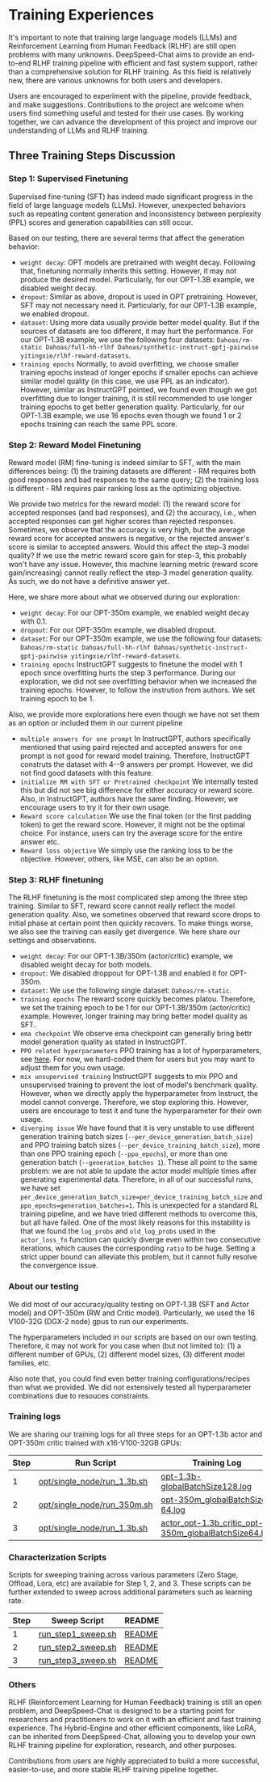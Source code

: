 # Training Experiences
It's important to note that training large language models (LLMs) and Reinforcement Learning from Human Feedback (RLHF) are still open problems with many unknowns. DeepSpeed-Chat aims to provide an end-to-end RLHF training pipeline with efficient and fast system support, rather than a comprehensive solution for RLHF training. As this field is relatively new, there are various unknowns for both users and developers.

Users are encouraged to experiment with the pipeline, provide feedback, and make suggestions. Contributions to the project are welcome when users find something useful and tested for their use cases. By working together, we can advance the development of this project and improve our understanding of LLMs and RLHF training.

## Three Training Steps Discussion
### Step 1: Supervised Finetuning
Supervised fine-tuning (SFT) has indeed made significant progress in the field of large language models (LLMs). However, unexpected behaviors such as repeating content generation and inconsistency between perplexity (PPL) scores and generation capabilities can still occur.

Based on our testing, there are several terms that affect the generation behavior:
* ```weight decay```: OPT models are pretrained with weight decay. Following that, finetuning normally inherits this setting. However, it may not produce the desired model. Particularly, for our OPT-1.3B example, we disabled weight decay.
* ```dropout```: Similar as above, dropout is used in OPT pretraining. However, SFT may not necessary need it. Particularly, for our OPT-1.3B example, we enabled dropout.
* ```dataset```: Using more data usually provide better model quality. But if the sources of datasets are too different, it may hurt the performance. For our OPT-1.3B example, we use the following four datasets: ```Dahoas/rm-static Dahoas/full-hh-rlhf Dahoas/synthetic-instruct-gptj-pairwise yitingxie/rlhf-reward-datasets```.
* ```training epochs``` Normally, to avoid overfitting, we choose smaller training epochs instead of longer epochs if smaller epochs can achieve similar model quality (in this case, we use PPL as an indicator). However, similar as InstructGPT pointed, we found even though we got overfitting due to longer training, it is still recommended to use longer training epochs to get better generation quality. Particularly, for our OPT-1.3B example, we use 16 epochs even though we found 1 or 2 epochs training can reach the same PPL score.

### Step 2: Reward Model Finetuning
Reward model (RM) fine-tuning is indeed similar to SFT, with the main differences being: (1) the training datasets are different - RM requires both good responses and bad responses to the same query; (2) the training loss is different - RM requires pair ranking loss as the optimizing objective.

We provide two metrics for the reward model: (1) the reward score for accepted responses (and bad responses), and (2) the accuracy, i.e., when accepted responses can get higher scores than rejected responses. Sometimes, we observe that the accuracy is very high, but the average reward score for accepted answers is negative, or the rejected answer's score is similar to accepted answers. Would this affect the step-3 model quality? If we use the metric reward score gain for step-3, this probably won't have any issue. However, this machine learning metric (reward score gain/increasing) cannot really reflect the step-3 model generation quality. As such, we do not have a definitive answer yet.

Here, we share more about what we observed during our exploration:
* ```weight decay```: For our OPT-350m example, we enabled weight decay with 0.1.
* ```dropout```: For our OPT-350m example, we disabled dropout.
* ```dataset```: For our OPT-350m example, we use the following four datasets: ```Dahoas/rm-static Dahoas/full-hh-rlhf Dahoas/synthetic-instruct-gptj-pairwise yitingxie/rlhf-reward-datasets```.
* ```training epochs``` InstructGPT suggests to finetune the model with 1 epoch since overfitting hurts the step 3 performance. During our exploration, we did not see overfitting behavior when we increased the training epochs. However, to follow the instrution from authors. We set training epoch to be 1.

Also, we provide more explorations here even though we have not set them as an option or included them in our current pipeline
* ```multiple answers for one prompt``` In InstructGPT, authors specifically mentioned that using paird rejected and accepted answers for one prompt is not good for reward model training. Therefore, InstructGPT construts the dataset with 4--9 answers per prompt. However, we did not find good datasets with this feature.
* ```initialize RM with SFT or Pretrained checkpoint``` We internally tested this but did not see big difference for either accuracy or reward score. Also, in InstructGPT, authors have the same finding. However, we encourage users to try it for their own usage.
* ```Reward score calculation``` We use the final token (or the first padding token) to get the reward score. However, it might not be the optimal choice. For instance, users can try the average score for the entire answer etc.
* ```Reward loss objective``` We simply use the ranking loss to be the objective. However, others, like MSE, can also be an option.


### Step 3: RLHF finetuning
The RLHF finetuning is the most complicated step among the three step training. Similar to SFT, reward score cannot really reflect the model generation quality. Also, we sometines observed that reward score drops to initial phase at certain point then quickly recovers. To make things worse, we also see the training can easily get divergence. We here share our settings and observations.

* ```weight decay```: For our OPT-1.3B/350m (actor/critic) example, we disabled weight decay for both models.
* ```dropout```: We disabled droppout for OPT-1.3B and enabled it for OPT-350m.
* ```dataset```: We use the following single dataset: ```Dahoas/rm-static```.
* ```training epochs``` The reward score quickly becomes platou. Therefore, we set the training epoch to be 1 for our OPT-1.3B/350m (actor/critic) example. However, longer training may bring better model quality as SFT.
* ```ema checkpoint``` We observe ema checkpoint can generally bring bettr model generation quality as stated in InstructGPT.
* ```PPO related hyperparameters``` PPO training has a lot of hyperparameters, see [here](https://github.com/microsoft/DeepSpeedExamples/blob/master/applications/DeepSpeed-Chat/training/step3_rlhf_finetuning/ppo_trainer.py#L61-L66). For now, we hard-coded them for users but you may want to adjust them for you own usage.
* ```mix unsupervised training``` InstructGPT suggests to mix PPO and unsupervised training to prevent the lost of model's benchmark quality. However, when we directly apply the hyperparameter from Instruct, the model cannot converge. Therefore, we stop exploring this. However, users are encourage to test it and tune the hyperparameter for their own usage.
* ```diverging issue``` We have found that it is very unstable to use different generation training batch sizes (`--per_device_generation_batch_size`) and PPO training batch sizes (`--per_device_training_batch_size`), more than one PPO training epoch (`--ppo_epochs`), or more than one generation batch (`--generation_batches 1`). These all point to the same problem: we are not able to update the actor model multiple times after generating experimental data. Therefore, in all of our successful runs, we have set `per_device_generation_batch_size=per_device_training_batch_size` and `ppo_epochs=generation_batches=1`. This is unexpected for a standard RL training pipeline, and we have tried different methods to overcome this, but all have failed. One of the most likely reasons for this instability is that we found the `log_probs` and `old_log_probs` used in the `actor_loss_fn` function can quickly diverge even within two consecutive iterations, which causes the corresponding `ratio` to be huge. Setting a strict upper bound can alleviate this problem, but it cannot fully resolve the convergence issue.

### About our testing
We did most of our accuracy/quality testing on OPT-1.3B (SFT and Actor model) and OPT-350m (RW and Critic model). Particularly, we used the 16 V100-32G (DGX-2 node) gpus to run our experiments.

The hyperparameters included in our scripts are based on our own testing. Therefore, it may not work for you case when (but not limited to): (1) a different number of GPUs, (2) different model sizes, (3) different model families, etc.

Also note that, you could find even better training configurations/recipes than what we provided. We did not extensively tested all hyperparameter combinations due to resouces constraints.

### Training logs
We are sharing our training logs for all three steps for an OPT-1.3b actor and OPT-350m critic trained with x16-V100-32GB GPUs:

| Step         | Run Script     | Training Log |
|--------------|-----------|------------|
| 1 | [opt/single_node/run_1.3b.sh](https://github.com/microsoft/DeepSpeedExamples/blob/master/applications/DeepSpeed-Chat/training/step1_supervised_finetuning/training_scripts/opt/single_node/run_1.3b.sh) | [opt-1.3b-globalBatchSize128.log](https://github.com/microsoft/DeepSpeedExamples/blob/master/applications/DeepSpeed-Chat/training/step1_supervised_finetuning/training_log_output/opt-1.3b-globalBatchSize128.log) |
| 2 | [opt/single_node/run_350m.sh](https://github.com/microsoft/DeepSpeedExamples/blob/master/applications/DeepSpeed-Chat/training/step2_reward_model_finetuning/training_scripts/opt/single_node/run_350m.sh) |  [opt-350m_globalBatchSize-64.log](https://github.com/microsoft/DeepSpeedExamples/blob/master/applications/DeepSpeed-Chat/training/step2_reward_model_finetuning/training_log_output/opt-350m_globalBatchSize-64.log) |
| 3 | [opt/single_node/run_1.3b.sh](https://github.com/microsoft/DeepSpeedExamples/blob/master/applications/DeepSpeed-Chat/training/step3_rlhf_finetuning/training_scripts/single_node/opt/run_1.3b.sh) | [actor_opt-1.3b_critic_opt-350m_globalBatchSize64.log](https://github.com/microsoft/DeepSpeedExamples/blob/master/applications/DeepSpeed-Chat/training/step3_rlhf_finetuning/training_log_output/actor_opt-1.3b_critic_opt-350m_globalBatchSize64.log) |

### Characterization Scripts
Scripts for sweeping training across various parameters (Zero Stage, Offload, Lora, etc) are available for Step 1, 2, and 3. These scripts can be further extended to sweep across additional parameters such as learning rate.

| Step         | Sweep Script     | README |
|--------------|-----------|-----------|
| 1 | [run_step1_sweep.sh](./step1_supervised_finetuning/training_scripts/opt/single_node/sweep/run_step1_sweep.sh) | [README](./step1_supervised_finetuning/training_scripts/opt/single_node/sweep/README.md) |
| 2 | [run_step2_sweep.sh](./step2_reward_model_finetuning/training_scripts/opt/single_node/sweep/run_step2_sweep.sh) | [README](./step2_reward_model_finetuning/training_scripts/opt/single_node/sweep/README.md) |
| 3 | [run_step3_sweep.sh](./step3_rlhf_finetuning/training_scripts/opt/single_node/sweep/run_step3_sweep.sh) | [README](./step3_rlhf_finetuning/training_scripts/opt/single_node/sweep/README.md) |

### Others
RLHF (Reinforcement Learning for Human Feedback) training is still an open problem, and DeepSpeed-Chat is designed to be a starting point for researchers and practitioners to work on it with an efficient and fast training experience. The Hybrid-Engine and other efficient components, like LoRA, can be inherited from DeepSpeed-Chat, allowing you to develop your own RLHF training pipeline for exploration, research, and other purposes.

Contributions from users are highly appreciated to build a more successful, easier-to-use, and more stable RLHF training pipeline together.